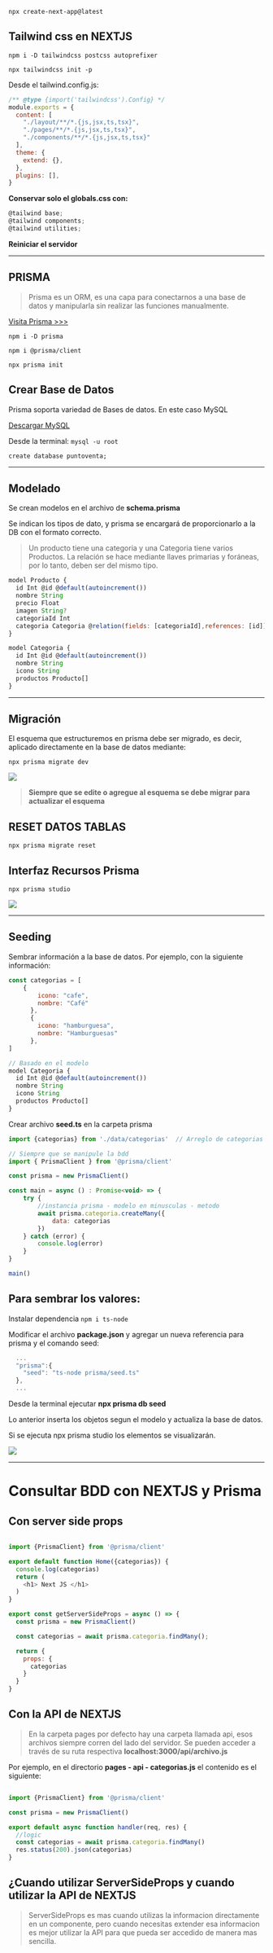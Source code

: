 ```npx create-next-app@latest```

## **Tailwind css en NEXTJS**

```npm i -D tailwindcss postcss autoprefixer```

```npx tailwindcss init -p```

Desde el tailwind.config.js:

```js
/** @type {import('tailwindcss').Config} */
module.exports = {
  content: [
    "./layout/**/*.{js,jsx,ts,tsx}",
    "./pages/**/*.{js,jsx,ts,tsx}",
    "./components/**/*.{js,jsx,ts,tsx}"
  ],
  theme: {
    extend: {},
  },
  plugins: [],
}
```

**Conservar solo el globals.css con:**

```js
@tailwind base;
@tailwind components;
@tailwind utilities;
```

**Reiniciar el servidor**

---

## **PRISMA**

> Prisma es un ORM, es una capa para conectarnos a una base de datos y manipularla sin realizar las funciones manualmente.

[Visita Prisma >>>](https://www.prisma.io/)

```npm i -D prisma```

```npm i @prisma/client```

```npx prisma init```


## **Crear Base de Datos**

Prisma soporta variedad de Bases de datos. En este caso MySQL

[Descargar MySQL](https://dev.mysql.com/downloads/windows/installer/8.0.html)

Desde la terminal:
```mysql -u root```

```create database puntoventa;```

---

## Modelado

Se crean modelos en el archivo de **schema.prisma**

Se indican los tipos de dato, y prisma se encargará de proporcionarlo a la DB con el formato correcto.

> Un producto tiene una categoria y una Categoria tiene varios Productos. La relación se hace mediante llaves primarias y foráneas, por lo tanto, deben ser del mismo tipo.

```js
model Producto {
  id Int @id @default(autoincrement())
  nombre String
  precio Float
  imagen String?
  categoriaId Int
  categoria Categoria @relation(fields: [categoriaId],references: [id])
}

model Categoria {
  id Int @id @default(autoincrement()) 
  nombre String
  icono String
  productos Producto[]
}
```

---

## Migración

El esquema que estructuremos en prisma debe ser migrado, es decir, aplicado directamente en la base de datos mediante: 

```npx prisma migrate dev```

![](documentation/3.png)

> **Siempre que se edite o agregue al esquema se debe migrar para actualizar el esquema**

## RESET DATOS TABLAS

```npx prisma migrate reset```

## Interfaz Recursos Prisma

```npx prisma studio```

![](documentation/4.png)

---

## Seeding
Sembrar información a la base de datos. Por ejemplo, con la siguiente información:

```js
const categorias = [
    {
        icono: "cafe",
        nombre: "Café"
      },
      {
        icono: "hamburguesa",
        nombre: "Hamburguesas"
      },
]

// Basado en el modelo
model Categoria {
  id Int @id @default(autoincrement()) 
  nombre String
  icono String
  productos Producto[]
}
```
Crear archivo **seed.ts** en la carpeta prisma

```js
import {categorias} from './data/categorias'  // Arreglo de categorias

// Siempre que se manipule la bdd
import { PrismaClient } from '@prisma/client'

const prisma = new PrismaClient()

const main = async () : Promise<void> => {
    try {
        //instancia prisma - modelo en minusculas - metodo
        await prisma.categoria.createMany({
            data: categorias
        })
    } catch (error) {
        console.log(error)
    }
}

main()
```
## **Para sembrar los valores:**
Instalar dependencia ```npm i ts-node```

Modificar el archivo **package.json** y agregar un nueva referencia para prisma y el comando seed:

```js
  ...
  "prisma":{
    "seed": "ts-node prisma/seed.ts"
  },
  ...
```
Desde la terminal ejecutar **npx prisma db seed**

Lo anterior inserta los objetos segun el modelo y actualiza la base de datos.

Si se ejecuta npx prisma studio los elementos se visualizarán.

![](documentation/6.png)

---

# **Consultar BDD con NEXTJS y Prisma**

## **Con server side props**

```js

import {PrismaClient} from '@prisma/client'

export default function Home({categorias}) {
  console.log(categorias)
  return (
    <h1> Next JS </h1>
  )
}

export const getServerSideProps = async () => {
  const prisma = new PrismaClient()

  const categorias = await prisma.categoria.findMany();

  return {
    props: {
      categorias
    }
  }
}
```

## **Con la API de NEXTJS**

> En la carpeta pages por defecto hay una carpeta llamada api, esos archivos siempre corren del lado del servidor. Se pueden acceder a través de su ruta respectiva **localhost:3000/api/archivo.js**

Por ejemplo, en el directorio **pages - api - categorias.js** el contenido es el siguiente:

```js

import {PrismaClient} from '@prisma/client'

const prisma = new PrismaClient()

export default async function handler(req, res) {
  //logic 
  const categorias = await prisma.categoria.findMany()
  res.status(200).json(categorias)
}

```

## **¿Cuando utilizar ServerSideProps y cuando utilizar la API de NEXTJS**
> ServerSideProps es mas cuando utilizas la informacion directamente en un componente, pero cuando necesitas extender esa informacion es mejor utilizar la API para que pueda ser accedido de manera mas sencilla.